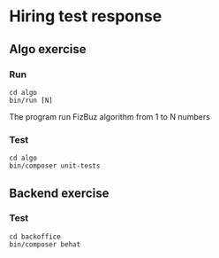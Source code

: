 # Hiring test response

## Algo exercise

### Run

```shell
cd algo
bin/run [N]
```

The program run FizBuz algorithm from 1 to N numbers

### Test

```shell
cd algo
bin/composer unit-tests
```

## Backend exercise

### Test

```shell
cd backoffice
bin/composer behat
```